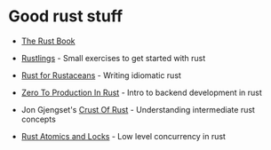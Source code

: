 # Good rust stuff

- [The Rust Book](https://doc.rust-lang.org/book/)

- [Rustlings](https://github.com/rust-lang/rustlings/) - Small exercises to get started with rust

- [Rust for Rustaceans](https://www.amazon.in/Rust-Rustaceans-Programming-Experienced-Developers/dp/1718501854/ref=tmm_pap_swatch_0?_encoding=UTF8&qid=&sr=) - Writing idiomatic rust

- [Zero To Production In Rust](https://www.zero2prod.com/) - Intro to backend development in rust

- Jon Gjengset's [Crust Of Rust](https://youtube.com/playlist?list=PLqbS7AVVErFiWDOAVrPt7aYmnuuOLYvOa&si=Bf1I-6x5NSLeGRZ8) - Understanding intermediate rust concepts

- [Rust Atomics and Locks](https://marabos.nl/atomics/) - Low level concurrency in rust
